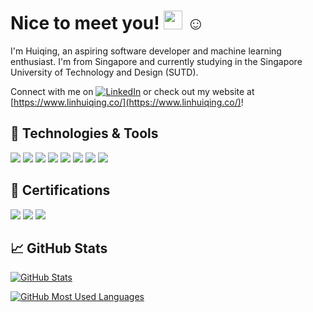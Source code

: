 # Nice to meet you! <img src="https://i.imgur.com/17Juq5X.gif" alt="wave" width="30"/> :relaxed:

I'm Huiqing, an aspiring software developer and machine learning enthusiast. I'm from Singapore and currently studying in the Singapore University of Technology and Design (SUTD).

Connect with me on [![LinkedIn](https://i.imgur.com/tgcVcyA.png)](https://sg.linkedin.com/in/linhuiqing) or check out my website at [https://www.linhuiqing.co/](https://www.linhuiqing.co/)!

## 🔧 Technologies & Tools

![](https://img.shields.io/badge/OS-Ubuntu-informational?style=flat-square)
![](https://img.shields.io/badge/Language-Python-informational?style=flat-square) ![](https://img.shields.io/badge/Framework-PyTorch-green?style=flat-square) ![](https://img.shields.io/badge/Framework-ScikitLearn-green?style=flat-square) ![](https://img.shields.io/badge/Framework-Flask-green?style=flat-square)
![](https://img.shields.io/badge/Language-Javascript-informational?style=flat-square) ![](https://img.shields.io/badge/Framework-Vue-green?style=flat-square) ![](https://img.shields.io/badge/Framework-ReactNative-green?style=flat-square)

## 📜 Certifications

[![](https://img.shields.io/badge/GoogleCloudPlatform-AssociateCloudEngineer-informational?style=flat-square&logo=google-cloud&logoColor=white)](https://www.credential.net/210c25f9-55d5-4750-baf3-16731974991f)
[![](https://img.shields.io/badge/AI-DeepLearningSpecialization-informational?style=flat-square)](https://www.coursera.org/account/accomplishments/specialization/certificate/VBP63N76EMY7) [![](https://img.shields.io/badge/AI-MachineLearning-informational?style=flat-square)](https://www.coursera.org/account/accomplishments/verify/CU4FT5FTJ7LG)

## &#x1f4c8; GitHub Stats

[![GitHub Stats](https://github-readme-stats.vercel.app/api?username=LinHuiqing&show_icons=true&theme=gotham)](https://github.com/LinHuiqing)

[![GitHub Most Used Languages](https://github-readme-stats.vercel.app/api/top-langs/?username=LinHuiqing&show_icons=true&theme=gotham)](https://github.com/LinHuiqing)
